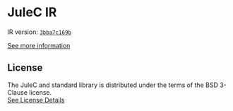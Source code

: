 # JuleC IR

IR version: [`3bba7c169b`](https://github.com/julelang/jule/tree/3bba7c169bdfbcf5002a0110576b275de18f3f9f)

[See more information](https://manual.jule.dev/getting-started/installation/compiling-from-source/compile-from-ir)

## License

The JuleC and standard library is distributed under the terms of the BSD 3-Clause license. \
[See License Details](./LICENSE)
